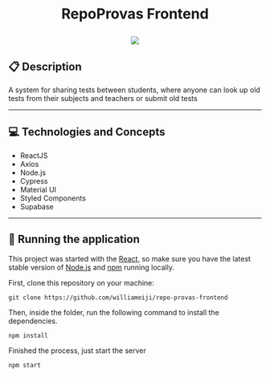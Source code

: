 # <p align = "center"> RepoProvas Frontend </p>

<div align="center">
<img src="https://user-images.githubusercontent.com/86417618/191019898-f7281697-f0ce-44e9-b05e-f0f4b389f231.gif"></div>


##  :clipboard: Description

A system for sharing tests between students, where anyone can look up old tests from their subjects and teachers or submit old tests

***

## :computer:	 Technologies and Concepts

- ReactJS
- Axios
- Node.js
- Cypress
- Material UI
- Styled Components
- Supabase

***


## 🏁 Running the application

This project was started with the [React](reactjs.org), so make sure you have the latest stable version of [Node.js](https://nodejs.org/en/download/) and [npm](https://www.npmjs.com/) running locally.


First, clone this repository on your machine:

```
git clone https://github.com/williameiji/repo-provas-frontend
```

Then, inside the folder, run the following command to install the dependencies.

```
npm install
```

Finished the process, just start the server
```
npm start
```
